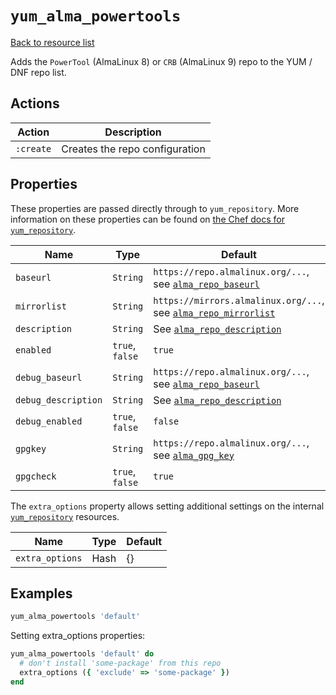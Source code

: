 # `yum_alma_powertools`

[Back to resource list](../README.md#resources)

Adds the `PowerTool` (AlmaLinux 8) or `CRB` (AlmaLinux 9) repo to the YUM / DNF repo list.

## Actions

| Action    | Description                    |
| --------- | ------------------------------ |
| `:create` | Creates the repo configuration |

## Properties

These properties are passed directly through to `yum_repository`. More information on these properties can be found on [the Chef docs for `yum_repository`](https://docs.chef.io/resources/yum_repository/).

| Name                | Type            | Default                                                                                    |
| ------------------- | --------------- | ------------------------------------------------------------------------------------------ |
| `baseurl`           | `String`        | `https://repo.almalinux.org/...`, see [`alma_repo_baseurl`](../libraries/helpers.rb)       |
| `mirrorlist`        | `String`        | `https://mirrors.almalinux.org/...`, see [`alma_repo_mirrorlist`](../libraries/helpers.rb) |
| `description`       | `String`        | See [`alma_repo_description`](../libraries/helpers.rb)                                     |
| `enabled`           | `true`, `false` | `true`                                                                                     |
| `debug_baseurl`     | `String`        | `https://repo.almalinux.org/...`, see [`alma_repo_baseurl`](../libraries/helpers.rb)       |
| `debug_description` | `String`        | See [`alma_repo_description`](../libraries/helpers.rb)                                     |
| `debug_enabled`     | `true`, `false` | `false`                                                                                    |
| `gpgkey`            | `String`        | `https://repo.almalinux.org/...`, see [`alma_gpg_key`](../libraries/helpers.rb)            |
| `gpgcheck`          | `true`, `false` | `true`                                                                                     |

The `extra_options` property allows setting additional settings on the internal [`yum_repository`](https://docs.chef.io/resources/yum_repository/) resources.

| Name            | Type | Default |
| --------------- | ---- | ------- |
| `extra_options` | Hash | {}      |

## Examples

```ruby
yum_alma_powertools 'default'
```

Setting extra\_options properties:

```ruby
yum_alma_powertools 'default' do
  # don't install 'some-package' from this repo
  extra_options ({ 'exclude' => 'some-package' })
end
```
